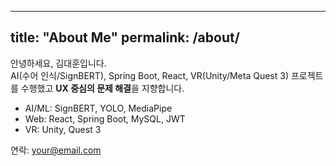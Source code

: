 
---
title: "About Me"
permalink: /about/
---

안녕하세요, 김대훈입니다.  
AI(수어 인식/SignBERT), Spring Boot, React, VR(Unity/Meta Quest 3) 프로젝트를 수행했고
**UX 중심의 문제 해결**을 지향합니다.

- AI/ML: SignBERT, YOLO, MediaPipe
- Web: React, Spring Boot, MySQL, JWT
- VR: Unity, Quest 3

연락: your@email.com
